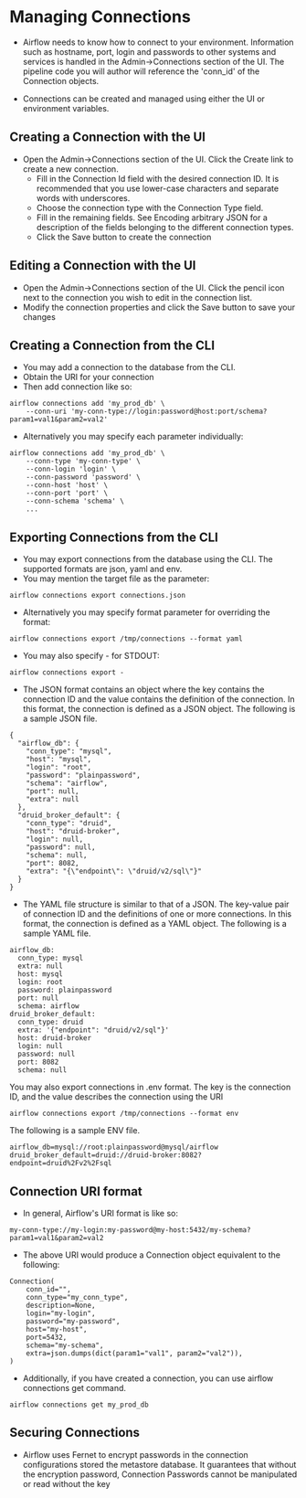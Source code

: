 # Managing Connections
- Airflow needs to know how to connect to your environment. Information such as hostname, port, login and passwords to other systems and services is handled in the Admin->Connections section of the UI. The pipeline code you will author will reference the 'conn_id' of the Connection objects.

- Connections can be created and managed using either the UI or environment variables.

## Creating a Connection with the UI
- Open the Admin->Connections section of the UI. Click the Create link to create a new connection.
  - Fill in the Connection Id field with the desired connection ID. It is recommended that you use lower-case characters and separate words with underscores.
  - Choose the connection type with the Connection Type field.
  - Fill in the remaining fields. See Encoding arbitrary JSON for a description of the fields belonging to the different connection types.
  - Click the Save button to create the connection


## Editing a Connection with the UI
- Open the Admin->Connections section of the UI. Click the pencil icon next to the connection you wish to edit in the connection list.
- Modify the connection properties and click the Save button to save your changes

## Creating a Connection from the CLI
- You may add a connection to the database from the CLI.
- Obtain the URI for your connection
- Then add connection like so:
```
airflow connections add 'my_prod_db' \
    --conn-uri 'my-conn-type://login:password@host:port/schema?param1=val1&param2=val2'
```

- Alternatively you may specify each parameter individually:
```
airflow connections add 'my_prod_db' \
    --conn-type 'my-conn-type' \
    --conn-login 'login' \
    --conn-password 'password' \
    --conn-host 'host' \
    --conn-port 'port' \
    --conn-schema 'schema' \
    ...
```

## Exporting Connections from the CLI
- You may export connections from the database using the CLI. The supported formats are json, yaml and env.
- You may mention the target file as the parameter:
```
airflow connections export connections.json
```
- Alternatively you may specify format parameter for overriding the format:
```
airflow connections export /tmp/connections --format yaml
```

- You may also specify - for STDOUT:
```
airflow connections export -
```

- The JSON format contains an object where the key contains the connection ID and the value contains the definition of the connection. In this format, the connection is defined as a JSON object. The following is a sample JSON file.
```
{
  "airflow_db": {
    "conn_type": "mysql",
    "host": "mysql",
    "login": "root",
    "password": "plainpassword",
    "schema": "airflow",
    "port": null,
    "extra": null
  },
  "druid_broker_default": {
    "conn_type": "druid",
    "host": "druid-broker",
    "login": null,
    "password": null,
    "schema": null,
    "port": 8082,
    "extra": "{\"endpoint\": \"druid/v2/sql\"}"
  }
}
```

- The YAML file structure is similar to that of a JSON. The key-value pair of connection ID and the definitions of one or more connections. In this format, the connection is defined as a YAML object. The following is a sample YAML file.
```
airflow_db:
  conn_type: mysql
  extra: null
  host: mysql
  login: root
  password: plainpassword
  port: null
  schema: airflow
druid_broker_default:
  conn_type: druid
  extra: '{"endpoint": "druid/v2/sql"}'
  host: druid-broker
  login: null
  password: null
  port: 8082
  schema: null
```

You may also export connections in .env format. The key is the connection ID, and the value describes the connection using the URI
```
airflow connections export /tmp/connections --format env
```

The following is a sample ENV file.
```
airflow_db=mysql://root:plainpassword@mysql/airflow
druid_broker_default=druid://druid-broker:8082?endpoint=druid%2Fv2%2Fsql
```

## Connection URI format
- In general, Airflow's URI format is like so:
```
my-conn-type://my-login:my-password@my-host:5432/my-schema?param1=val1&param2=val2
```

- The above URI would produce a Connection object equivalent to the following:
```
Connection(
    conn_id="",
    conn_type="my_conn_type",
    description=None,
    login="my-login",
    password="my-password",
    host="my-host",
    port=5432,
    schema="my-schema",
    extra=json.dumps(dict(param1="val1", param2="val2")),
)
```

- Additionally, if you have created a connection, you can use airflow connections get command.
```
airflow connections get my_prod_db
```


## Securing Connections
- Airflow uses Fernet to encrypt passwords in the connection configurations stored the metastore database. It guarantees that without the encryption password, Connection Passwords cannot be manipulated or read without the key
